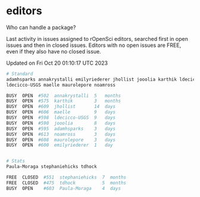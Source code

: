 # editors

Who can handle a package?

Last activity in issues assigned to rOpenSci editors, searched first in open
issues and then in closed issues. Editors with no open issues are FREE, even if
they also have no closed issue.


Updated on Fri Oct 20 01:10:17 UTC 2023

```bash
# Standard
adamhsparks annakrystalli emilyriederer jhollist jooolia karthik ldecicco
ldecicco-USGS maelle maurolepore noamross

BUSY  OPEN  #502  annakrystalli  5   months
BUSY  OPEN  #575  karthik        3   months
BUSY  OPEN  #609  jhollist       14  days
BUSY  OPEN  #606  maelle         9   days
BUSY  OPEN  #598  ldecicco-USGS  9   days
BUSY  OPEN  #590  jooolia        8   days
BUSY  OPEN  #595  adamhsparks    3   days
BUSY  OPEN  #613  noamross       3   days
BUSY  OPEN  #608  maurolepore    3   days
BUSY  OPEN  #600  emilyriederer  1   day


# Stats
Paula-Moraga stephaniehicks tdhock

FREE  CLOSED  #551  stephaniehicks  7  months
FREE  CLOSED  #475  tdhock          5  months
BUSY  OPEN    #603  Paula-Moraga    4  days
```
